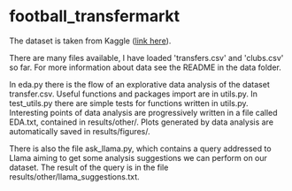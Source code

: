 # football_transfermarkt

The dataset is taken from Kaggle ([link here](https://www.kaggle.com/datasets/davidcariboo/player-scores/data)).

There are many files available, I have loaded 'transfers.csv' and 'clubs.csv' so far. For more information about data see the README in the data folder.

In eda.py there is the flow of an explorative data analysis of the dataset transfer.csv. Useful functions and packages import are in utils.py. In test_utils.py there are simple tests for functions written in utils.py. Interesting points of data analysis are progressively written in a file called EDA.txt, contained in results/other/. Plots generated by data analysis are automatically saved in results/figures/.

There is also the file ask_llama.py, which contains a query addressed to Llama aiming to get some analysis suggestions we can perform on our dataset. The result of the query is in the file results/other/llama_suggestions.txt.
